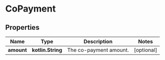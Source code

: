 
# CoPayment

## Properties
| Name | Type | Description | Notes |
| ------------ | ------------- | ------------- | ------------- |
| **amount** | **kotlin.String** | The co-payment amount. |  [optional] |



